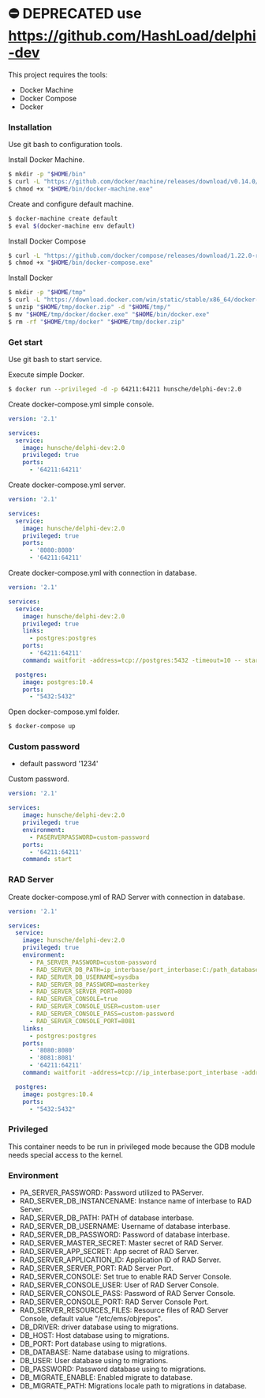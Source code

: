 # ⛔️ DEPRECATED use https://github.com/HashLoad/delphi-dev

This project requires the tools:
  
  - Docker Machine
  - Docker Compose
  - Docker

### Installation

Use git bash to configuration tools.

Install Docker Machine.

```sh
$ mkdir -p "$HOME/bin"
$ curl -L "https://github.com/docker/machine/releases/download/v0.14.0//docker-machine-Windows-x86_64.exe" > "$HOME/bin/docker-machine.exe"
$ chmod +x "$HOME/bin/docker-machine.exe"
```

Create and configure default machine.

```sh
$ docker-machine create default
$ eval $(docker-machine env default)
```

Install Docker Compose

```sh
$ curl -L "https://github.com/docker/compose/releases/download/1.22.0-rc1/docker-compose-Windows-x86_64.exe" > "$HOME/bin/docker-compose.exe"
$ chmod +x "$HOME/bin/docker-compose.exe"
```

Install Docker

```sh
$ mkdir -p "$HOME/tmp"
$ curl -L "https://download.docker.com/win/static/stable/x86_64/docker-17.09.0-ce.zip" > "$HOME/tmp/docker.zip"
$ unzip "$HOME/tmp/docker.zip" -d "$HOME/tmp/"
$ mv "$HOME/tmp/docker/docker.exe" "$HOME/bin/docker.exe"
$ rm -rf "$HOME/tmp/docker" "$HOME/tmp/docker.zip"
```

### Get start

Use git bash to start service.

Execute simple Docker.

```sh
$ docker run --privileged -d -p 64211:64211 hunsche/delphi-dev:2.0
```

Create docker-compose.yml simple console.

```yml
version: '2.1'

services:
  service:
    image: hunsche/delphi-dev:2.0
    privileged: true
    ports:
      - '64211:64211'
```

Create docker-compose.yml server.

```yml
version: '2.1'

services:
  service:
    image: hunsche/delphi-dev:2.0
    privileged: true
    ports:
      - '8080:8080'
      - '64211:64211'
```

Create docker-compose.yml with connection in database.

```yml
version: '2.1'

services:
  service:
    image: hunsche/delphi-dev:2.0
    privileged: true
    links:
      - postgres:postgres
    ports:
      - '64211:64211'
    command: waitforit -address=tcp://postgres:5432 -timeout=10 -- start

  postgres:
    image: postgres:10.4
    ports:
      - "5432:5432"
```

Open docker-compose.yml folder.

```sh
$ docker-compose up
```

### Custom password

  - default password '1234'

Custom password.

```yml
version: '2.1'

services:
    image: hunsche/delphi-dev:2.0
    privileged: true
    environment:
      - PASERVERPASSWORD=custom-password
    ports:
      - '64211:64211'
    command: start
```

### RAD Server 

Create docker-compose.yml of RAD Server with connection in database. 

```yml
version: '2.1'

services:
  service:
    image: hunsche/delphi-dev:2.0 
    privileged: true
    environment: 
      - PA_SERVER_PASSWORD=custom-password
      - RAD_SERVER_DB_PATH=ip_interbase/port_interbase:C:/path_database/emsserver.ib
      - RAD_SERVER_DB_USERNAME=sysdba
      - RAD_SERVER_DB_PASSWORD=masterkey
      - RAD_SERVER_SERVER_PORT=8080
      - RAD_SERVER_CONSOLE=true
      - RAD_SERVER_CONSOLE_USER=custom-user
      - RAD_SERVER_CONSOLE_PASS=custom-password
      - RAD_SERVER_CONSOLE_PORT=8081
    links:
      - postgres:postgres
    ports:
      - '8080:8080'
      - '8081:8081'
      - '64211:64211'
    command: waitforit -address=tcp://ip_interbase:port_interbase -address=tcp://postgres:5432 -timeout=10 -- start

  postgres:
    image: postgres:10.4
    ports:
      - "5432:5432"
```


### Privileged 

This container needs to be run in privileged mode because the GDB module needs special access to the kernel.

### Environment

  - PA_SERVER_PASSWORD: Password utilized to PAServer.
  - RAD_SERVER_DB_INSTANCENAME: Instance name of interbase to RAD Server.
  - RAD_SERVER_DB_PATH: PATH of database interbase.
  - RAD_SERVER_DB_USERNAME: Username of database interbase.
  - RAD_SERVER_DB_PASSWORD: Password of database interbase.
  - RAD_SERVER_MASTER_SECRET: Master secret of RAD Server.
  - RAD_SERVER_APP_SECRET: App secret of RAD Server.
  - RAD_SERVER_APPLICATION_ID: Application ID of RAD Server.
  - RAD_SERVER_SERVER_PORT: RAD Server Port.
  - RAD_SERVER_CONSOLE: Set true to enable RAD Server Console.
  - RAD_SERVER_CONSOLE_USER: User of RAD Server Console.
  - RAD_SERVER_CONSOLE_PASS: Password of RAD Server Console.
  - RAD_SERVER_CONSOLE_PORT: RAD Server Console Port.
  - RAD_SERVER_RESOURCES_FILES: Resource files of RAD Server Console, default value "/etc/ems/objrepos".
  - DB_DRIVER: driver database using to migrations.
  - DB_HOST: Host database using to migrations.
  - DB_PORT: Port database using to migrations.
  - DB_DATABASE: Name database using to migrations.
  - DB_USER: User database using to migrations.
  - DB_PASSWORD: Password database using to migrations.
  - DB_MIGRATE_ENABLE: Enabled migrate to database.
  - DB_MIGRATE_PATH: Migrations locale path to migrations in database.
